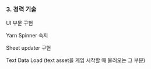﻿### 3. 경력 기술

UI 부문 구현

Yarn Spinner 숙지

Sheet updater 구현

Text Data Load (text asset을 게임 시작할 때 불러오는 그 부분)
